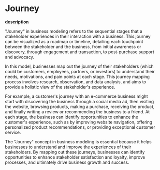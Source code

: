 # Journey

**description**

"Journey" in business modeling refers to the sequential stages that a stakeholder experiences in their interaction with a business. This journey can be visualized as a roadmap or timeline, detailing each touchpoint between the stakeholder and the business, from initial awareness or discovery, through engagement and transaction, to post-purchase support and advocacy.

In this model, businesses map out the journey of their stakeholders (which could be customers, employees, partners, or investors) to understand their needs, motivations, and pain points at each stage. This journey mapping process involves research, observation, and data analysis, and aims to provide a holistic view of the stakeholder's experience.

For example, a customer's journey with an e-commerce business might start with discovering the business through a social media ad, then visiting the website, browsing products, making a purchase, receiving the product, and finally writing a review or recommending the business to a friend. At each stage, the business can identify opportunities to enhance the customer's experience, such as by improving website navigation, offering personalized product recommendations, or providing exceptional customer service.

The "Journey" concept in business modeling is essential because it helps businesses to understand and improve the experiences of their stakeholders. By mapping out these journeys, businesses can identify opportunities to enhance stakeholder satisfaction and loyalty, improve processes, and ultimately drive business growth and success.